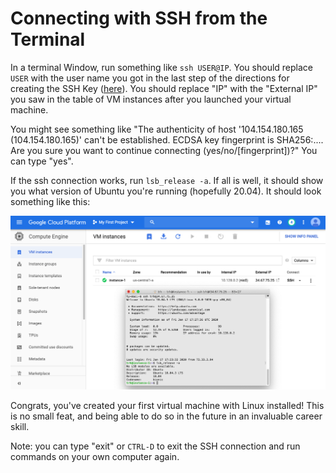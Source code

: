 # Connecting with SSH from the Terminal

In a terminal Window, run something like `ssh USER@IP`. You should
replace `USER` with the user name you got in the last step of the
directions for creating the SSH Key ([here](ssh.md)).  You should
replace "IP" with the "External IP" you saw in the table of VM
instances after you launched your virtual machine.

You might see something like "The authenticity of host
'104.154.180.165 (104.154.180.165)' can't be established.  ECDSA key
fingerprint is SHA256:....  Are you sure you want to continue
connecting (yes/no/[fingerprint])?"  You can type "yes".

If the ssh connection works, run `lsb_release -a`.  If all is well, it
should show you what version of Ubuntu you're running (hopefully
20.04).  It should look something like this:

<img src="img/25.png" width=600>

Congrats, you've created your first virtual machine with Linux
installed!  This is no small feat, and being able to do so in the
future in an invaluable career skill.

Note: you can type "exit" or `CTRL-D` to exit the SSH connection and
run commands on your own computer again.
